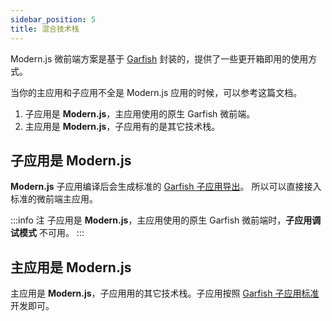 ```yaml
---
sidebar_position: 5
title: 混合技术栈
---
```


Modern.js 微前端方案是基于 [Garfish](https://garfishjs.org/) 封装的，提供了一些更开箱即用的使用方式。

当你的主应用和子应用不全是 Modern.js 应用的时候，可以参考这篇文档。

1. 子应用是 **Modern.js**，主应用使用的原生 Garfish 微前端。
2. 主应用是 **Modern.js**，子应用有的是其它技术栈。

## 子应用是 Modern.js

**Modern.js** 子应用编译后会生成标准的 [Garfish 子应用导出](https://www.garfishjs.org/guide/start#2%E5%AF%BC%E5%87%BA-provider-%E5%87%BD%E6%95%B0)。
所以可以直接接入标准的微前端主应用。

:::info 注
子应用是 **Modern.js**，主应用使用的原生 Garfish 微前端时，**子应用调试模式** 不可用。
:::

## 主应用是 Modern.js

主应用是 **Modern.js**，子应用用的其它技术栈。子应用按照 [Garfish 子应用标准](https://www.garfishjs.org/guide/demo/react) 开发即可。
